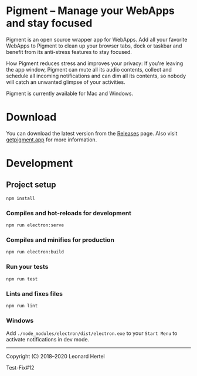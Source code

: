 # Pigment – Manage your WebApps and stay focused

Pigment is an open source wrapper app for WebApps. Add all your favorite WebApps to Pigment to clean up your browser tabs, dock or taskbar and benefit from its anti-stress features to stay focused.

How Pigment reduces stress and improves your privacy: If you're leaving the app window, Pigment can mute all its audio contents, collect and schedule all incoming notifications and can dim all its contents, so nobody will catch an unwanted glimpse of your activities.

Pigment is currently available for Mac and Windows.

# Download

You can download the latest version from the [Releases](https://github.com/pigmentapp/pigment/releases/latest) page. Also visit [getpigment.app](https://getpigment.app) for more information.

# Development

## Project setup
```
npm install
```

### Compiles and hot-reloads for development
```
npm run electron:serve
```

### Compiles and minifies for production
```
npm run electron:build
```

### Run your tests
```
npm run test
```

### Lints and fixes files
```
npm run lint
```

### Windows
Add `./node_modules/electron/dist/electron.exe` to your `Start Menu` to activate notifications in dev mode.

---

Copyright (C) 2018–2020 Leonard Hertel

Test-Fix#12
